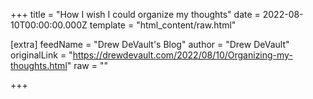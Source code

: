 
+++
title = "How I wish I could organize my thoughts"
date = 2022-08-10T00:00:00.000Z
template = "html_content/raw.html"

[extra]
feedName = "Drew DeVault's Blog"
author = "Drew DeVault"
originalLink = "https://drewdevault.com/2022/08/10/Organizing-my-thoughts.html"
raw = ""

+++


